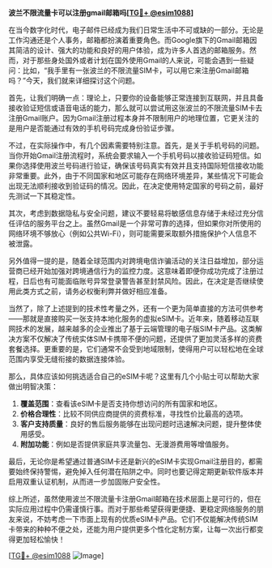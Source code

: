 **波兰不限流量卡可以注册gmail邮箱吗[[TG💪+ @esim1088](https://t.me/s/esim1088)]**

在当今数字化时代，电子邮件已经成为我们日常生活中不可或缺的一部分。无论是工作沟通还是个人事务，邮箱都扮演着重要角色。而Google旗下的Gmail邮箱因其简洁的设计、强大的功能和良好的用户体验，成为许多人首选的邮箱服务。然而，对于那些身处国外或者计划在国外使用Gmail的人来说，可能会遇到一些疑问：比如，“我手里有一张波兰的不限流量SIM卡，可以用它来注册Gmail邮箱吗？”今天，我们就来详细探讨这个问题。

首先，让我们明确一点：理论上，只要你的设备能够正常连接到互联网，并且具备接收验证短信或语音电话的能力，那么就可以尝试用这张波兰的不限流量SIM卡去注册Gmail账户。因为Gmail注册过程本身并不限制用户的地理位置，它更关注的是用户是否能通过有效的手机号码完成身份验证步骤。

不过，在实际操作中，有几个因素需要特别注意。首先，是关于手机号码的问题。当你开始Gmail注册流程时，系统会要求输入一个手机号码以接收验证码短信。如果你选择使用波兰号码进行验证，确保该号码真实有效并且支持国际短信接收功能非常重要。此外，由于不同国家和地区可能存在网络环境差异，某些情况下可能会出现无法顺利接收到验证码的情况。因此，在决定使用特定国家的号码之前，最好先测试一下其稳定性。

其次，考虑到数据隐私与安全问题，建议不要轻易将敏感信息存储于未经过充分信任评估的服务平台之上。虽然Gmail是一个非常可靠的选择，但如果你对所使用的网络环境不够放心（例如公共Wi-Fi），则可能需要采取额外措施保护个人信息不被泄露。

另外值得一提的是，随着全球范围内对跨境电信诈骗活动的关注日益增加，部分运营商已经开始加强对跨境通信行为的监控力度。这意味着即便你成功完成了注册过程，日后也有可能面临账号异常登录警告甚至封禁风险。因此，在决定是否继续使用此类方式之前，请务必权衡利弊并做好相应准备。

当然了，除了上述提到的技术性考量之外，还有一个更为简单直接的方法可供参考——那就是直接购买一张支持本地化服务的虚拟eSIM卡。近年来，随着移动互联网技术的发展，越来越多的企业推出了基于云端管理的电子版SIM卡产品。这类解决方案不仅解决了传统实体SIM卡携带不便的问题，还提供了更加灵活多样的资费套餐选择。更重要的是，它们通常不会受到地域限制，使得用户可以轻松地在全球范围内享受无缝衔接的数据连接体验。

那么，具体应该如何挑选适合自己的eSIM卡呢？这里有几个小贴士可以帮助大家做出明智决策：

1. **覆盖范围**：查看该eSIM卡是否支持你想访问的所有国家和地区。
2. **价格合理性**：比较不同供应商提供的资费标准，寻找性价比最高的选项。
3. **客户支持质量**：良好的售后服务能够在出现问题时迅速解决问题，提升整体使用感受。
4. **附加功能**：例如是否提供家庭共享流量包、无漫游费用等增值服务。

最后，无论你是希望通过普通SIM卡还是新兴的eSIM卡实现Gmail注册目的，都需要始终保持警惕，避免掉入任何潜在陷阱之中。同时也要记得定期更新软件版本并启用双重认证机制，从而进一步加固账户安全性。

综上所述，虽然使用波兰不限流量卡注册Gmail邮箱在技术层面上是可行的，但在实际应用过程中仍需谨慎行事。而对于那些希望获得更便捷、更稳定网络服务的朋友来说，不妨考虑一下市面上现有的优质eSIM卡产品。它们不仅能解决传统SIM卡带来的种种不便之处，还能为用户提供更多个性化定制方案，让每一次出行都变得更加轻松愉快！

[[TG💪+ @esim1088](https://t.me/s/esim1088) ![Image](https://i.postimg.cc/4NQfJmqS/Snipaste-2025-05-13-00-14-12.png)]